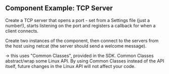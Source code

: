 ## Component Example: TCP Server

Create a TCP server that opens a port - set from a Settings file (just a number!), starts listening on the port and registers a callback for when a client connects.

Create two instances of the component, then connect to the servers from the host using netcat (the server should send a welcome message).

-> this uses "Common Classes", provided in the SDK. Common Classes abstract/wrap some Linux API. By using Common Classes instead of the API itself, future changes in the Linux API will not affect your code.

